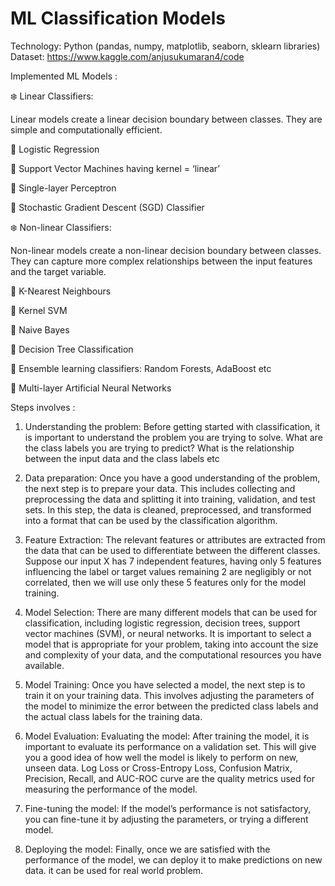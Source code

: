 # ML  Classification Models

Technology: Python (pandas, numpy, matplotlib, seaborn, sklearn libraries)
Dataset: https://www.kaggle.com/anjusukumaran4/code

Implemented ML Models : 

❄️ Linear Classifiers: 

Linear models create a linear decision boundary between classes. They are simple and computationally efficient. 

🔸 Logistic Regression

🔸 Support Vector Machines having kernel = ‘linear’

🔸 Single-layer Perceptron

🔸 Stochastic Gradient Descent (SGD) Classifier

❄️ Non-linear Classifiers:

Non-linear models create a non-linear decision boundary between classes. They can capture more complex relationships between the input features and the target variable.

🔸 K-Nearest Neighbours

🔸 Kernel SVM

🔸 Naive Bayes

🔸 Decision Tree Classification

🔸 Ensemble learning classifiers:  Random Forests, AdaBoost etc

🔸 Multi-layer Artificial Neural Networks

Steps involves :

1. Understanding the problem: Before getting started with classification, it is important to understand the problem you are trying to solve. What are the class labels you are trying to predict? What is the relationship between the input data and the class labels etc

2. Data preparation: Once you have a good understanding of the problem, the next step is to prepare your data. This includes collecting and preprocessing the data and splitting it into training, validation, and test sets. In this step, the data is cleaned, preprocessed, and transformed into a format that can be used by the classification algorithm.

3. Feature Extraction: The relevant features or attributes are extracted from the data that can be used to differentiate between the different classes.
Suppose our input X has 7 independent features, having only 5 features influencing the label or target values remaining 2 are negligibly or not correlated, then we will use only these 5 features only for the model training. 

4. Model Selection: There are many different models that can be used for classification, including logistic regression, decision trees, support vector machines (SVM), or neural networks. It is important to select a model that is appropriate for your problem, taking into account the size and complexity of your data, and the computational resources you have available.
   
5. Model Training: Once you have selected a model, the next step is to train it on your training data. This involves adjusting the parameters of the model to minimize the error between the predicted class labels and the actual class labels for the training data.
   
6. Model Evaluation: Evaluating the model: After training the model, it is important to evaluate its performance on a validation set. This will give you a good idea of how well the model is likely to perform on new, unseen data. Log Loss or Cross-Entropy Loss, Confusion Matrix,  Precision, Recall, and AUC-ROC curve are the quality metrics used for measuring the performance of the model.
   
7. Fine-tuning the model:  If the model’s performance is not satisfactory, you can fine-tune it by adjusting the parameters, or trying a different model.
    
8. Deploying the model: Finally, once we are satisfied with the performance of the model, we can deploy it to make predictions on new data.  it can be used for real world problem.

